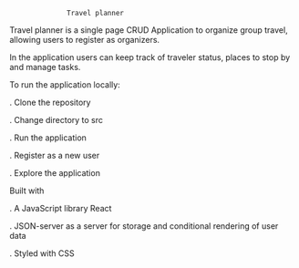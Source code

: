                   Travel planner

Travel planner is a single page CRUD Application to organize group travel, allowing users to register as organizers. 

In the application users can keep track of traveler status, places to stop by and manage tasks.

To run the application locally:

. Clone the repository

. Change directory to src

. Run the application

. Register as a new user

. Explore the application

Built with

. A JavaScript library React

. JSON-server as a server for storage and conditional rendering of user data

. Styled with CSS
